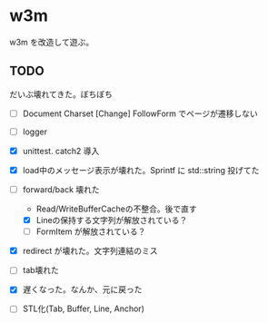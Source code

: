 # w3m

w3m を改造して遊ぶ。

## TODO

だいぶ壊れてきた。ぼちぼち

* [ ] Document Charset [Change] FollowForm でページが遷移しない
* [ ] logger
* [x] unittest. catch2 導入
* [x] load中のメッセージ表示が壊れた。Sprintf に std::string 投げてた
* [ ] forward/back 壊れた
    * Read/WriteBufferCacheの不整合。後で直す
    * [x] Lineの保持する文字列が解放されている？
    * [ ] FormItem が解放されている？
* [x] redirect が壊れた。文字列連結のミス
* [ ] tab壊れた
* [x] 遅くなった。なんか、元に戻った

* [ ] STL化(Tab, Buffer, Line, Anchor)
